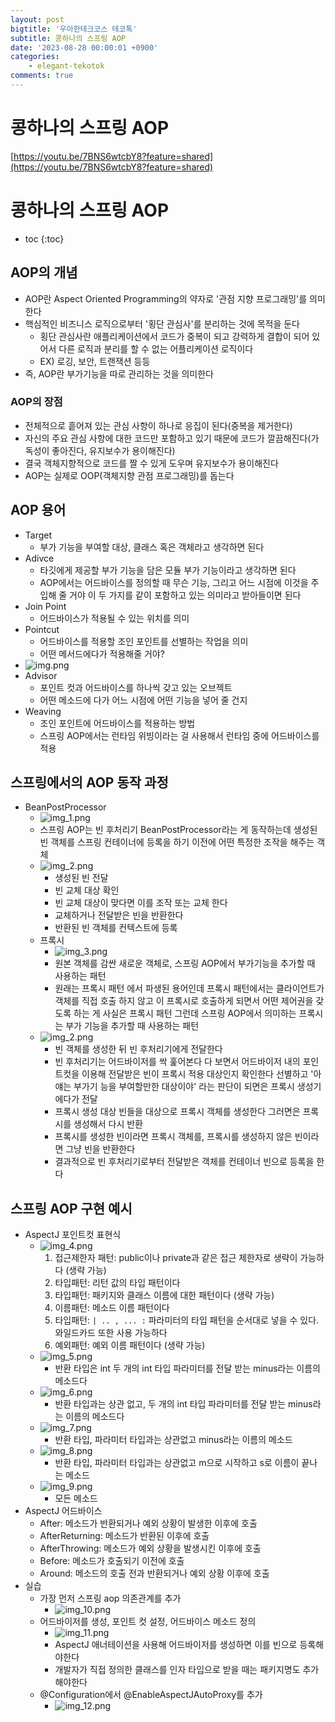 ```yaml
---
layout: post
bigtitle: '우아한테크코스 테코톡'
subtitle: 콩하나의 스프링 AOP
date: '2023-08-28 00:00:01 +0900'
categories:
    - elegant-tekotok
comments: true
---
```


# 콩하나의 스프링 AOP
[https://youtu.be/7BNS6wtcbY8?feature=shared](https://youtu.be/7BNS6wtcbY8?feature=shared)

# 콩하나의 스프링 AOP
* toc
{:toc}

## AOP의 개념
+ AOP란 Aspect Oriented Programming의 약자로 '관점 지향 프로그래밍'를 의미한다 
+ 핵심적인 비즈니스 로직으로부터 '횡단 관심사'를 분리하는 것에 목적을 둔다
  + 횡단 관심사란 애플리케이션에서 코드가 중복이 되고 강력하게 결합이 되어 있어서 다른 로직과 분리를 할 수 없는 어플리케이션 로직이다
  + EX) 로깅, 보안, 트랜잭션 등등 
+ 즉, AOP란 부가기능을 따로 관리하는 것을 의미한다 

### AOP의 장점
+ 전체적으로 흩어져 있는 관심 사항이 하나로 응집이 된다(중복을 제거한다)
+ 자신의 주요 관심 사항에 대한 코드만 포함하고 있기 때문에 코드가 깔끔해진다(가독성이 좋아진다, 유지보수가 용이해진다)
+ 결국 객체지향적으로 코드를 짤 수 있게 도우며 유지보수가 용이해진다 
+ AOP는 실제로 OOP(객체지향 관점 프로그래밍)를 돕는다

## AOP 용어
+ Target
  + 부가 기능을 부여할 대상, 클래스 혹은 객체라고 생각하면 된다
+ Adivce
  + 타깃에게 제공할 부가 기능을 담은 모듈 부가 기능이라고 생각하면 된다
  + AOP에서는 어드바이스를 정의할 때 무슨 기능, 그리고 어느 시점에 이것을 주입해 줄 거야 이 두 가지를 같이 포함하고 있는 의미라고 받아들이면 된다
+ Join Point
  + 어드바이스가 적용될 수 있는 위치를 의미
+ Pointcut
  + 어드바이스를 적용할 조인 포인트를 선별하는 작업을 의미
  + 어떤 메서드에다가 적용해줄 거야?
+ ![img.png](../../../assets/img/elegant-tekotok/KONGHANA-SpringAOP.png)
+ Advisor
  + 포인트 컷과 어드바이스를 하나씩 갖고 있는 오브젝트
  + 어떤 메소드에 다가 어느 시점에 어떤 기능을 넣어 줄 건지
+ Weaving
  + 조인 포인트에 어드바이스를 적용하는 방법
  + 스프링 AOP에서는 런타임 위빙이라는 걸 사용해서 런타임 중에 어드바이스를 적용

## 스프링에서의 AOP 동작 과정
+ BeanPostProcessor
  + ![img_1.png](../../../assets/img/elegant-tekotok/KONGHANA-SpringAOP1.png)
  + 스프링 AOP는 빈 후처리기 BeanPostProcessor라는 게 동작하는데 생성된 빈 객체를 스프링 컨테이너에 등록을 하기 이전에 어떤 특정한 조작을 해주는 객체
  + ![img_2.png](../../../assets/img/elegant-tekotok/KONGHANA-SpringAOP2.png)
    + 생성된 빈 전달
    + 빈 교체 대상 확인
    + 빈 교체 대상이 맞다면 이를 조작 또는 교체 한다
    + 교체하거나 전달받은 빈을 반환한다
    + 반환된 빈 객체를 컨텍스트에 등록 
  + 프록시
    + ![img_3.png](../../../assets/img/elegant-tekotok/KONGHANA-SpringAOP3.png)
    + 원본 객체를 감싼 새로운 객체로, 스프링 AOP에서 부가기능을 추가할 때 사용하는 패턴 
    + 원래는 프록시 패턴 에서 파생된 용어인데 프록시 패턴에서는 클라이언트가 객체를 직접 호출 하지 않고 이 프록시로 호출하게 되면서 어떤 제어권을 갖도록 하는 게 사실은 프록시 패턴 그런데 스프링 AOP에서 의미하는 프록시는 부가 기능을 추가할 때 사용하는 패턴
  + ![img_2.png](../../../assets/img/elegant-tekotok/KONGHANA-SpringAOP2.png)
    + 빈 객체를 생성한 뒤 빈 후처리기에게 전달한다 
    + 빈 후처리기는 어드바이저를 싹 훑어본다 다 보면서 어드바이저 내의 포인트컷을 이용해 전달받은 빈이 프록시 적용 대상인지 확인한다 선별하고 '아 얘는 부가기 능을 부여할만한 대상이야' 라는 판단이 되면은 프록시 생성기에다가 전달
    + 프록시 생성 대상 빈들을 대상으로 프록시 객체를 생성한다 그러면은 프록시를 생성해서 다시 반환
    + 프록시를 생성한 빈이라면 프록시 객체를, 프록시를 생성하지 않은 빈이라면 그냥 빈을 반환한다 
    + 결과적으로 빈 후처리기로부터 전달받은 객체를 컨테이너 빈으로 등록을 한다

## 스프링 AOP 구현 예시
+ AspectJ 포인트컷 표현식 
  + ![img_4.png](../../../assets/img/elegant-tekotok/KONGHANA-SpringAOP4.png) 
    1. 접근제한자 패턴: public이나 private과 같은 접근 제한자로 생략이 가능하다 (생략 가능)
    2. 타입패턴: 리턴 값의 타입 패턴이다
    3. 타입패턴: 패키지와 클래스 이름에 대한 패턴이다 (생략 가능)
    4. 이름패턴: 메소드 이름 패턴이다
    5. 타입패턴: ```| .. , ... :``` 파라미터의 타입 패턴을 순서대로 넣을 수 있다. 와일드카드 또한 사용 가능하다
    6. 예외패턴: 예외 이름 패턴이다 (생략 가능)
  + ![img_5.png](../../../assets/img/elegant-tekotok/KONGHANA-SpringAOP5.png)
    + 반환 타입은 int 두 개의 int 타입 파라미터를 전달 받는 minus라는 이름의 메소드다
  + ![img_6.png](../../../assets/img/elegant-tekotok/KONGHANA-SpringAOP6.png)
    + 반환 타입과는 상관 없고, 두 개의 int 타입 파라미터를 전달 받는 minus라는 이름의 메소드다
  + ![img_7.png](../../../assets/img/elegant-tekotok/KONGHANA-SpringAOP7.png)
    + 반환 타입, 파라미터 타입과는 상관없고 minus라는 이름의 메소드 
  + ![img_8.png](../../../assets/img/elegant-tekotok/KONGHANA-SpringAOP8.png)
    + 반환 타입, 파라미터 타입과는 상관없고 m으로 시작하고 s로 이름이 끝나는 메소드 
  + ![img_9.png](../../../assets/img/elegant-tekotok/KONGHANA-SpringAOP9.png)
    + 모든 메소드
+ AspectJ 어드바이스
  + After: 메소드가 반환되거나 예외 상황이 발생한 이후에 호출
  + AfterReturning: 메소드가 반환된 이후에 호출
  + AfterThrowing: 메소드가 예외 상황을 발생시킨 이후에 호출
  + Before: 메소드가 호출되기 이전에 호출
  + Around: 메소드의 호출 전과 반환되거나 예외 상황 이후에 호출
+ 실습
  + 가장 먼저 스프링 aop 의존관계를 추가
    + ![img_10.png](../../../assets/img/elegant-tekotok/KONGHANA-SpringAOP10.png)
  + 어드바이저를 생성, 포인트 컷 설정, 어드바이스 메소드 정의 
    + ![img_11.png](../../../assets/img/elegant-tekotok/KONGHANA-SpringAOP11.png)
    + AspectJ 애너테이션을 사용해 어드바이저를 생성하면 이를 빈으로 등록해야한다
    + 개발자가 직접 정의한 클래스를 인자 타입으로 받을 때는 패키지명도 추가해야한다
  + @Configuration에서 @EnableAspectJAutoProxy를 추가
    + ![img_12.png](../../../assets/img/elegant-tekotok/KONGHANA-SpringAOP12.png)
  

